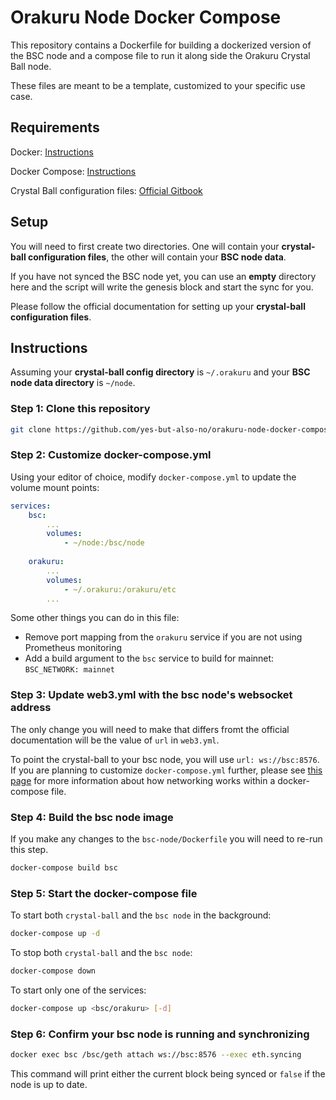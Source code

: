 # Orakuru Node Docker Compose

This repository contains a Dockerfile for building a dockerized version of the BSC node and a compose file to run it along side the Orakuru Crystal Ball node.

These files are meant to be a template, customized to your specific use case.

## Requirements

Docker: [Instructions](https://docs.docker.com/get-docker/)

Docker Compose: [Instructions](https://docs.docker.com/compose/install/)

Crystal Ball configuration files: [Official Gitbook](https://orakuru.gitbook.io/crystal-ball/)

## Setup

You will need to first create two directories. One will contain your **crystal-ball configuration files**, the other will contain your **BSC node data**. 

If you have not synced the BSC node yet, you can use an **empty** directory here and the script will write the genesis block and start the sync for you.

Please follow the official documentation for setting up your **crystal-ball configuration files**.

## Instructions

Assuming your **crystal-ball config directory** is `~/.orakuru` and your **BSC node data directory** is `~/node`.

### Step 1: Clone this repository

```sh
git clone https://github.com/yes-but-also-no/orakuru-node-docker-compose
```

### Step 2: Customize docker-compose.yml

Using your editor of choice, modify `docker-compose.yml` to update the volume mount points:

```yml
services:
    bsc:
        ...
        volumes:
            - ~/node:/bsc/node
    
    orakuru:
        ...
        volumes:
            - ~/.orakuru:/orakuru/etc
        ...
```

Some other things you can do in this file:
- Remove port mapping from the `orakuru` service if you are not using Prometheus monitoring
- Add a build argument to the `bsc` service to build for mainnet: `BSC_NETWORK: mainnet`

### Step 3: Update web3.yml with the bsc node's websocket address

The only change you will need to make that differs fromt the official documentation will be the value of `url` in `web3.yml`. 

To point the crystal-ball to your bsc node, you will use `url: ws://bsc:8576`. If you are planning to customize `docker-compose.yml` further, please see [this page](https://docs.docker.com/compose/networking/) for more information about how networking works within a docker-compose file.

### Step 4: Build the bsc node image

If you make any changes to the `bsc-node/Dockerfile` you will need to re-run this step.

```sh
docker-compose build bsc
```

### Step 5: Start the docker-compose file

To start both `crystal-ball` and the `bsc node` in the background:

```sh
docker-compose up -d
```

To stop both `crystal-ball` and the `bsc node`:

```sh
docker-compose down
```

To start only one of the services:

```sh
docker-compose up <bsc/orakuru> [-d]
```

### Step 6: Confirm your bsc node is running and synchronizing

```sh
docker exec bsc /bsc/geth attach ws://bsc:8576 --exec eth.syncing
```

This command will print either the current block being synced or `false` if the node is up to date.